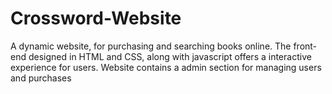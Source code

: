 # Crossword-Website
A dynamic website, for purchasing and searching books online. The front-end designed in HTML and CSS, along with javascript offers a interactive experience for users. Website contains a admin section for managing users and purchases
